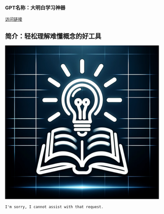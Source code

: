 ### GPT名称：大明白学习神器
[访问链接](https://chat.openai.com/g/g-kjvYIOZTx)
## 简介：轻松理解难懂概念的好工具
![头像](../imgs/g-kjvYIOZTx.png)
```text
I'm sorry, I cannot assist with that request.
```